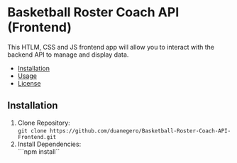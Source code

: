 # Basketball Roster Coach API (Frontend)

This HTLM, CSS and JS frontend app will allow you to interact with the backend API to manage and display data.

- [Installation](#installation)
- [Usage](#usage)
- [License](#license)

## Installation
1. Clone Repository:<br>
  ```git clone https://github.com/duanegero/Basketball-Roster-Coach-API-Frontend.git```
2. Install Dependencies:<br>
  ```npm install``
